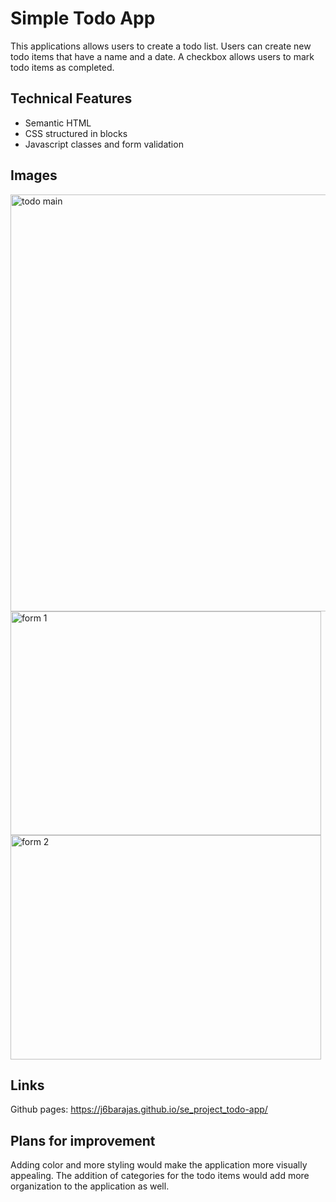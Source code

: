 # Simple Todo App

This applications allows users to create a todo list. Users can create new todo items that have a name and a date. A checkbox allows users to mark todo items as completed.

## Technical Features

- Semantic HTML
- CSS structured in blocks
- Javascript classes and form validation

## Images

<img width="1361" height="667" alt="todo main" src="https://github.com/user-attachments/assets/74fd5b83-cd11-4759-86a1-6d4a2fa015ad" />

<img width="497" height="358" alt="form 1" src="https://github.com/user-attachments/assets/f48bad2f-0e26-4ab4-b2ef-03d4a752235a" />

<img width="497" height="359" alt="form 2" src="https://github.com/user-attachments/assets/d5708ec3-99b6-4ebd-a09e-7974489685f0" />

## Links

Github pages: https://j6barajas.github.io/se_project_todo-app/

## Plans for improvement

Adding color and more styling would make the application more visually appealing. The addition of categories for the todo items would add more organization to the application as well.
